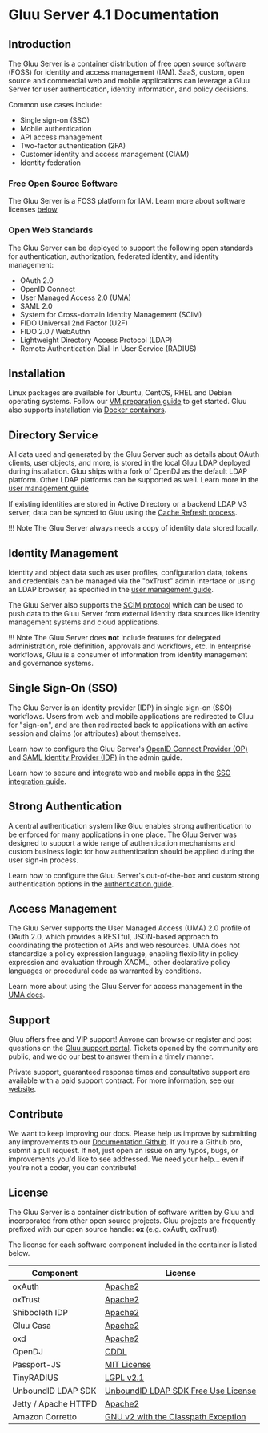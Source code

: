# Gluu Server 4.1 Documentation

## Introduction
The Gluu Server is a container distribution of free open source software (FOSS) for identity and access management (IAM). SaaS, custom, open source and commercial web and mobile applications can leverage a Gluu Server for user authentication, identity information, and policy decisions.

Common use cases include:

- Single sign-on (SSO)   
- Mobile authentication    
- API access management  
- Two-factor authentication (2FA)
- Customer identity and access management (CIAM)   
- Identity federation      

### Free Open Source Software 
The Gluu Server is a FOSS platform for IAM. Learn more about software licenses [below](#license)

### Open Web Standards
The Gluu Server can be deployed to support the following open standards for authentication, authorization, federated identity, and identity management:

- OAuth 2.0    
- OpenID Connect    
- User Managed Access 2.0 (UMA)    
- SAML 2.0   
- System for Cross-domain Identity Management (SCIM)    
- FIDO Universal 2nd Factor (U2F)
- FIDO 2.0 / WebAuthn
- Lightweight Directory Access Protocol (LDAP)   
- Remote Authentication Dial-In User Service (RADIUS) 

## Installation
Linux packages are available for Ubuntu, CentOS, RHEL and Debian operating systems. Follow our [VM preparation guide](./installation-guide/index.md) to get started. Gluu also supports installation via [Docker containers](https://gluu.org/docs/de).

## Directory Service
All data used and generated by the Gluu Server such as details about OAuth clients, user objects, and more, is stored in the local Gluu LDAP deployed during installation. Gluu ships with a fork of OpenDJ as the default LDAP platform. Other LDAP platforms can be supported as well. Learn more in the [user management guide](./user-management/local-user-management.md)

If existing identities are stored in Active Directory or a backend LDAP V3 server, data can be synced to Gluu using the [Cache Refresh process](./user-management/ldap-sync.md). 

!!! Note
    The Gluu Server always needs a copy of identity data stored locally. 

## Identity Management
Identity and object data such as user profiles, configuration data, tokens and credentials can be managed via the "oxTrust" admin interface or using an LDAP browser, as specified in the [user management guide](./user-management/local-user-management.md). 

The Gluu Server also supports the [SCIM protocol](./user-management/scim2.md) which can be used to push data to the Gluu Server from external identity data sources like identity management systems and cloud applications.

!!! Note
    The Gluu Server does **not** include features for delegated administration, role definition, approvals and workflows, etc. In enterprise workflows, Gluu is a consumer of information from identity management and governance systems. 

##  Single Sign-On (SSO)
The Gluu Server is an identity provider (IDP) in single sign-on (SSO) workflows. Users from web and mobile applications are redirected to Gluu for "sign-on", and are then redirected back to applications with an active session and claims (or attributes) about themselves. 

Learn how to configure the Gluu Server's [OpenID Connect Provider (OP)](./admin-guide/openid-connect.md) and [SAML Identity Provider (IDP)](./admin-guide/saml.md) in the admin guide.

Learn how to secure and integrate web and mobile apps in the [SSO integration guide](./integration/index.md).

## Strong Authentication
A central authentication system like Gluu enables strong authentication to be enforced for many applications in one place. The Gluu Server was designed to support a wide range of authentication mechanisms and custom business logic for how authentication should be applied during the user sign-in process. 

Learn how to configure the Gluu Server's out-of-the-box and custom strong authentication options in the [authentication guide](./authn-guide/intro.md). 

## Access Management
The Gluu Server supports the User Managed Access (UMA) 2.0 profile of OAuth 2.0, which provides a RESTful, JSON-based approach to coordinating the protection of APIs and web resources. UMA does not standardize a policy expression language, enabling flexibility in policy expression and evaluation through XACML, other declarative policy languages or procedural code as warranted by conditions.

Learn more about using the Gluu Server for access management in the [UMA docs](./admin-guide/uma.md).

## Support
Gluu offers free and VIP support! Anyone can browse or register and post questions on the [Gluu support portal](https://support.gluu.org). Tickets opened by the community are public, and we do our best to answer them in a timely manner. 

Private support, guaranteed response times and consultative support are available with a paid support contract. For more information, see [our website](https://gluu.org/pricing).

## Contribute 
We want to keep improving our docs. Please help us improve by submitting any improvements to our [Documentation Github](https://github.com/GluuFederation/docs-ce-prod). If you're a Github pro, submit a pull request. If not, just open an issue on any typos, bugs, or improvements you'd like to see addressed. We need your help... even if you're not a coder, you can contribute! 

## License
The Gluu Server is a container distribution of software written by Gluu and incorporated from other open source projects. Gluu projects are frequently prefixed with our open source handle: **ox** (e.g. oxAuth, oxTrust).

The license for each software component included in the container is listed below.

|	Component	|	License	            |
|-----------------------|---------------|
|	oxAuth      | [Apache2](https://www.apache.org/licenses/LICENSE-2.0)|
|	oxTrust      | [Apache2](https://www.apache.org/licenses/LICENSE-2.0)|
|	Shibboleth IDP      | [Apache2](http://www.apache.org/licenses/LICENSE-2.0)|
|   Gluu Casa           | [Apache2](http://www.apache.org/licenses/LICENSE-2.0)|
|   oxd                 | [Apache2](http://www.apache.org/licenses/LICENSE-2.0)|
|   OpenDJ              | [CDDL](https://opensource.org/licenses/CDDL-1.0)
| Passport-JS           | [MIT License](https://github.com/jaredhanson/passport/blob/master/LICENSE) |
| TinyRADIUS           | [LGPL v2.1](https://opensource.org/licenses/LGPL-2.1) |
|  UnboundID LDAP SDK	| [UnboundID LDAP SDK Free Use License](https://github.com/UnboundID/ldapsdk/blob/master/LICENSE-UnboundID-LDAPSDK.txt)|
| Jetty / Apache HTTPD  | [Apache2](http://www.apache.org/licenses/LICENSE-2.0)|
|Amazon Corretto | [GNU v2 with the Classpath Exception](https://openjdk.java.net/legal/gplv2+ce.html)|   
